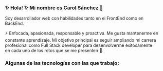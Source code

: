### ✨ Hola! ✨ Mi nombre es Carol Sánchez 👋
Soy desarrollador web con habilidades tanto en el FrontEnd como en BackEnd.

⚡ Enfocada, apasionada, responsable y proactiva. Me gusta mantenerme en constante aprendizaje. Mi objetivo principal es seguir ampliando mi carrera profesional
como Full Stack developer para desenvolverme exitosamente en cada uno de los retos que se me presenten 💪.

### Algunas de las tecnologías con las que trabajo: 
<!--
**sanchezcarol/sanchezcarol** is a ✨ _special_ ✨ repository because its `README.md` (this file) appears on your GitHub profile.

- 🔭 I’m currently working on ...
- 🌱 I’m currently learning ...
- 👯 I’m looking to collaborate on ...
- 🤔 I’m looking for help with ...
- 💬 Ask me about ...
- 📫 How to reach me: ...
- 😄 Pronouns: ...
-  Fun fact: ...
-->
